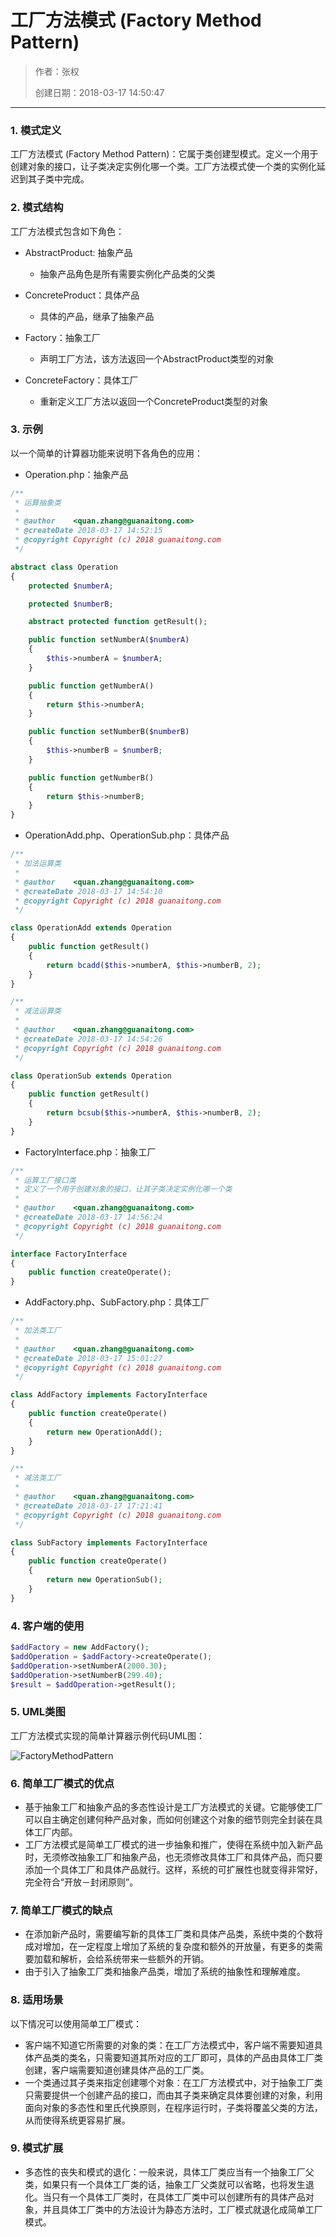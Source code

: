 ﻿# 工厂方法模式 (Factory Method Pattern)

> 作者：张权
>
> 创建日期：2018-03-17 14:50:47

---

### 1. 模式定义

工厂方法模式 (Factory Method Pattern)：它属于类创建型模式。定义一个用于创建对象的接口，让子类决定实例化哪一个类。工厂方法模式使一个类的实例化延迟到其子类中完成。

### 2. 模式结构

工厂方法模式包含如下角色：

* AbstractProduct: 抽象产品
    * 抽象产品角色是所有需要实例化产品类的父类

* ConcreteProduct：具体产品
    * 具体的产品，继承了抽象产品

* Factory：抽象工厂
    * 声明工厂方法，该方法返回一个AbstractProduct类型的对象

* ConcreteFactory：具体工厂
    * 重新定义工厂方法以返回一个ConcreteProduct类型的对象

### 3. 示例

以一个简单的计算器功能来说明下各角色的应用：

* Operation.php：抽象产品

``` php
/**
 * 运算抽象类
 *
 * @author    <quan.zhang@guanaitong.com>
 * @createDate 2018-03-17 14:52:15
 * @copyright Copyright (c) 2018 guanaitong.com
 */

abstract class Operation
{
    protected $numberA;

    protected $numberB;

    abstract protected function getResult();

    public function setNumberA($numberA)
    {
        $this->numberA = $numberA;
    }

    public function getNumberA()
    {
        return $this->numberA;
    }

    public function setNumberB($numberB)
    {
        $this->numberB = $numberB;
    }

    public function getNumberB()
    {
        return $this->numberB;
    }
}
```


* OperationAdd.php、OperationSub.php：具体产品

``` php
/**
 * 加法运算类
 *
 * @author    <quan.zhang@guanaitong.com>
 * @createDate 2018-03-17 14:54:10
 * @copyright Copyright (c) 2018 guanaitong.com
 */

class OperationAdd extends Operation
{
    public function getResult()
    {
        return bcadd($this->numberA, $this->numberB, 2);
    }
}

/**
 * 减法运算类
 *
 * @author    <quan.zhang@guanaitong.com>
 * @createDate 2018-03-17 14:54:26
 * @copyright Copyright (c) 2018 guanaitong.com
 */

class OperationSub extends Operation
{
    public function getResult()
    {
        return bcsub($this->numberA, $this->numberB, 2);
    }
}
```

* FactoryInterface.php：抽象工厂

``` php
/**
 * 运算工厂接口类
 * 定义了一个用于创建对象的接口，让其子类决定实例化哪一个类
 *
 * @author    <quan.zhang@guanaitong.com>
 * @createDate 2018-03-17 14:56:24
 * @copyright Copyright (c) 2018 guanaitong.com
 */

interface FactoryInterface
{
    public function createOperate();
}
```

* AddFactory.php、SubFactory.php：具体工厂

``` php
/**
 * 加法类工厂
 *
 * @author    <quan.zhang@guanaitong.com>
 * @createDate 2018-03-17 15:01:27
 * @copyright Copyright (c) 2018 guanaitong.com
 */

class AddFactory implements FactoryInterface
{
    public function createOperate()
    {
        return new OperationAdd();
    }
}

/**
 * 减法类工厂
 *
 * @author    <quan.zhang@guanaitong.com>
 * @createDate 2018-03-17 17:21:41
 * @copyright Copyright (c) 2018 guanaitong.com
 */

class SubFactory implements FactoryInterface
{
    public function createOperate()
    {
        return new OperationSub();
    }
}
```

### 4. 客户端的使用

```php
$addFactory = new AddFactory();
$addOperation = $addFactory->createOperate();
$addOperation->setNumberA(2000.30);
$addOperation->setNumberB(299.40);
$result = $addOperation->getResult();
```

### 5. UML类图

工厂方法模式实现的简单计算器示例代码UML图：

![FactoryMethodPattern](https://github.com/dendi875/images/blob/master/Design%20Patterns(%E8%AE%BE%E8%AE%A1%E6%A8%A1%E5%BC%8F)/FactoryMethodPattern.png)

### 6. 简单工厂模式的优点

* 基于抽象工厂和抽象产品的多态性设计是工厂方法模式的关键。它能够使工厂可以自主确定创建何种产品对象，而如何创建这个对象的细节则完全封装在具体工厂内部。
* 工厂方法模式是简单工厂模式的进一步抽象和推广，使得在系统中加入新产品时，无须修改抽象工厂和抽象产品，也无须修改具体工厂和具体产品，而只要添加一个具体工厂和具体产品就行。这样，系统的可扩展性也就变得非常好，完全符合“开放－封闭原则”。

### 7. 简单工厂模式的缺点

* 在添加新产品时，需要编写新的具体工厂类和具体产品类，系统中类的个数将成对增加，在一定程度上增加了系统的复杂度和额外的开放量，有更多的类需要加载和解析，会给系统带来一些额外的开销。
* 由于引入了抽象工厂类和抽象产品类，增加了系统的抽象性和理解难度。

### 8. 适用场景

以下情况可以使用简单工厂模式：

* 客户端不知道它所需要的对象的类：在工厂方法模式中，客户端不需要知道具体产品类的类名，只需要知道其所对应的工厂即可，具体的产品由具体工厂类创建，客户端需要知道创建具体产品的工厂类。
* 一个类通过其子类来指定创建哪个对象：在工厂方法模式中，对于抽象工厂类只需要提供一个创建产品的接口，而由其子类来确定具体要创建的对象，利用面向对象的多态性和里氏代换原则，在程序运行时，子类将覆盖父类的方法，从而使得系统更容易扩展。

### 9. 模式扩展

* 多态性的丧失和模式的退化：一般来说，具体工厂类应当有一个抽象工厂父类，如果只有一个具体工厂类的话，抽象工厂父类就可以省略，也将发生退化。当只有一个具体工厂类时，在具体工厂类中可以创建所有的具体产品对象，并且具体工厂类中的方法设计为静态方法时，工厂模式就退化成简单工厂模式。
